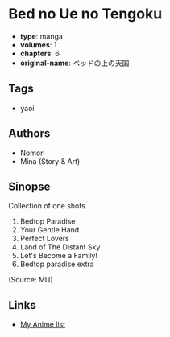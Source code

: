 # Bed no Ue no Tengoku

-   **type**: manga
-   **volumes**: 1
-   **chapters**: 6
-   **original-name**: ベッドの上の天国

## Tags

-   yaoi

## Authors

-   Nomori
-   Mina (Story & Art)

## Sinopse

Collection of one shots.

1. Bedtop Paradise
2. Your Gentle Hand
3. Perfect Lovers
4. Land of The Distant Sky
5. Let's Become a Family!
6. Bedtop paradise extra

(Source: MU)

## Links

-   [My Anime list](https://myanimelist.net/manga/2772/Bed_no_Ue_no_Tengoku)

